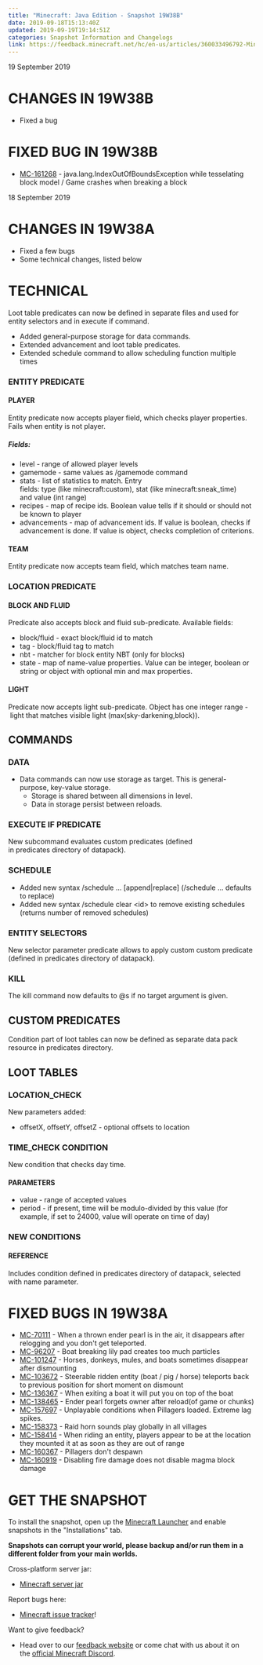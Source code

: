 ```yaml
---
title: "Minecraft: Java Edition - Snapshot 19W38B"
date: 2019-09-18T15:13:40Z
updated: 2019-09-19T19:14:51Z
categories: Snapshot Information and Changelogs
link: https://feedback.minecraft.net/hc/en-us/articles/360033496792-Minecraft-Java-Edition-Snapshot-19W38B
---
```


19 September 2019

# CHANGES IN 19W38B

-   Fixed a bug

# FIXED BUG IN 19W38B

-   [MC-161268](https://bugs.mojang.com/browse/MC-161268) - java.lang.IndexOutOfBoundsException while tesselating block model / Game crashes when breaking a block

18 September 2019

# CHANGES IN 19W38A

-   Fixed a few bugs
-   Some technical changes, listed below

# TECHNICAL

Loot table predicates can now be defined in separate files and used for entity selectors and in execute if command.

-   Added general-purpose storage for data commands.
-   Extended advancement and loot table predicates.
-   Extended schedule command to allow scheduling function multiple times

### ENTITY PREDICATE

#### PLAYER

Entity predicate now accepts player field, which checks player properties. Fails when entity is not player.

##### Fields:

-   level - range of allowed player levels
-   gamemode - same values as /gamemode command
-   stats - list of statistics to match. Entry fields: type (like minecraft:custom), stat (like minecraft:sneak_time) and value (int range)
-   recipes - map of recipe ids. Boolean value tells if it should or should not be known to player
-   advancements - map of advancement ids. If value is boolean, checks if advancement is done. If value is object, checks completion of criterions.

#### TEAM

Entity predicate now accepts team field, which matches team name.

### LOCATION PREDICATE

#### BLOCK AND FLUID

Predicate also accepts block and fluid sub-predicate. Available fields:

-   block/fluid - exact block/fluid id to match
-   tag - block/fluid tag to match
-   nbt - matcher for block entity NBT (only for blocks)
-   state - map of name-value properties. Value can be integer, boolean or string or object with optional min and max properties.

#### LIGHT

Predicate now accepts light sub-predicate. Object has one integer range - light that matches visible light (max(sky-darkening,block)).

## COMMANDS

### DATA

-   Data commands can now use storage as target. This is general-purpose, key-value storage.
    -   Storage is shared between all dimensions in level.
    -   Data in storage persist between reloads.

### EXECUTE IF PREDICATE

New subcommand evaluates custom predicates (defined in predicates directory of datapack).

### SCHEDULE

-   Added new syntax /schedule \... \[append\|replace\] (/schedule \... defaults to replace)
-   Added new syntax /schedule clear \<id\> to remove existing schedules (returns number of removed schedules)

### ENTITY SELECTORS

New selector parameter predicate allows to apply custom custom predicate (defined in predicates directory of datapack).

### KILL

The kill command now defaults to \@s if no target argument is given.

## CUSTOM PREDICATES

Condition part of loot tables can now be defined as separate data pack resource in predicates directory.

## LOOT TABLES

### LOCATION_CHECK

New parameters added:

-   offsetX, offsetY, offsetZ - optional offsets to location

### TIME_CHECK CONDITION

New condition that checks day time.

#### PARAMETERS

-   value - range of accepted values
-   period - if present, time will be modulo-divided by this value (for example, if set to 24000, value will operate on time of day)

### NEW CONDITIONS

#### REFERENCE

Includes condition defined in predicates directory of datapack, selected with name parameter.

# FIXED BUGS IN 19W38A

-   [MC-70111](https://bugs.mojang.com/browse/MC-70111) - When a thrown ender pearl is in the air, it disappears after relogging and you don't get teleported.
-   [MC-96207](https://bugs.mojang.com/browse/MC-96207) - Boat breaking lily pad creates too much particles
-   [MC-101247](https://bugs.mojang.com/browse/MC-101247) - Horses, donkeys, mules, and boats sometimes disappear after dismounting
-   [MC-103672](https://bugs.mojang.com/browse/MC-103672) - Steerable ridden entity (boat / pig / horse) teleports back to previous position for short moment on dismount
-   [MC-136367](https://bugs.mojang.com/browse/MC-136367) - When exiting a boat it will put you on top of the boat
-   [MC-138465](https://bugs.mojang.com/browse/MC-138465) - Ender pearl forgets owner after reload(of game or chunks)
-   [MC-157697](https://bugs.mojang.com/browse/MC-157697) - Unplayable conditions when Pillagers loaded. Extreme lag spikes.
-   [MC-158373](https://bugs.mojang.com/browse/MC-158373) - Raid horn sounds play globally in all villages
-   [MC-158414](https://bugs.mojang.com/browse/MC-158414) - When riding an entity, players appear to be at the location they mounted it at as soon as they are out of range
-   [MC-160367](https://bugs.mojang.com/browse/MC-160367) - Pillagers don't despawn
-   [MC-160919](https://bugs.mojang.com/browse/MC-160919) - Disabling fire damage does not disable magma block damage

# GET THE SNAPSHOT

To install the snapshot, open up the [Minecraft Launcher](https://www.minecraft.net/download.html) and enable snapshots in the \"Installations\" tab.

**Snapshots can corrupt your world, please backup and/or run them in a different folder from your main worlds.**

Cross-platform server jar:

-   [Minecraft server jar](https://launcher.mojang.com/v1/objects/e40184002fa2e183de5fda0229d0709cfd6bfe8a/server.jar)

Report bugs here:

-   [Minecraft issue tracker](https://bugs.mojang.com/browse/MC)!

Want to give feedback?

-   Head over to our [feedback website](http://aka.ms/snapshotfeedback) or come chat with us about it on the [official Minecraft Discord](https://discordapp.com/invite/minecraft).
